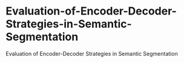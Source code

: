# Evaluation-of-Encoder-Decoder-Strategies-in-Semantic-Segmentation
Evaluation of Encoder-Decoder Strategies in Semantic Segmentation
